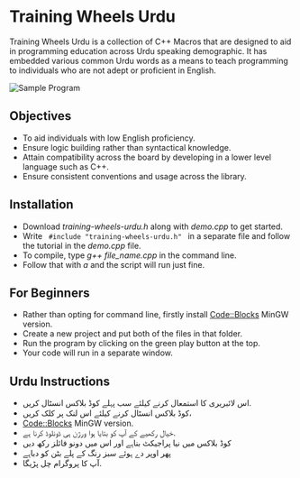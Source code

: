 # Training Wheels Urdu

Training Wheels Urdu is a collection of C++ Macros that are designed to aid in programming education across Urdu speaking demographic. It has embedded various common Urdu words as a means to teach programming to individuals who are not adept or proficient in English.

<img src="https://i.postimg.cc/7YzFSyB2/image.png" alt="Sample Program" />

## Objectives

- To aid individuals with low English proficiency.
- Ensure logic building rather than syntactical knowledge.
- Attain compatibility across the board by developing in a lower level language such as C++.
- Ensure consistent conventions and usage across the library.

## Installation

- Download <i>training-wheels-urdu.h</i> along with <i>demo.cpp</i> to get started.
- Write <code> #include "training-wheels-urdu.h" </code> in a separate file and follow the tutorial in the <i>demo.cpp</i> file.
- To compile, type <i> g++ file_name.cpp </i> in the command line.
- Follow that with <i> a </i> and the script will run just fine.

## For Beginners

- Rather than opting for command line, firstly install <a href="http://www.codeblocks.org/downloads/26" target="_blank">Code::Blocks</a> MinGW version.
- Create a new project and put both of the files in that folder.
- Run the program by clicking on the green play button at the top.
- Your code will run in a separate window.

## Urdu Instructions

- اس لائبریری کا استمعال کرنے کیلئے سب پہلے کوڈ بلاکس انسٹال کریں.
- کوڈ بلاکس انسٹال کرنے کیلئے اس لنک پر کلک کریں،
- <a href="http://www.codeblocks.org/downloads/26" target="_blank">Code::Blocks</a> MinGW version.
- خیال رکھیے کے آپ کو بتایا ہوا ورژن ہی ڈونلوڈ کرنا ہے.
- کوڈ بلاکس میں نیا پراجیکٹ بناہے اور اس میں دونو فائلز رکھ دیں
- پھر اوپر دے ہوئے سبز رنگ کے پلے بٹن کو دباہے
- آپ کا پروگرام چل پڑیگا.